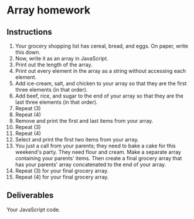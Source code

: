 # Array homework

## Instructions

1. Your grocery shopping list has cereal, bread, and eggs. On paper, write this down.
2. Now, write it as an array in JavaScript.
3. Print out the length of the array.
4. Print out every element in the array as a string without accessing each element.
5. Add ice-cream, salt, and chicken to your array so that they are the first three elements (in that order).
6. Add beef, rice, and sugar to the end of your array so that they are the last three elements (in that order).
7. Repeat (3)
8. Repeat (4)
9. Remove and print the first and last items from your array.
10. Repeat (3)
11. Repeat (4)
12. Select and print the first two items from your array.
13. You just a call from your parents; they need to bake a cake for this weekend's party. They need flour and cream. Make a separate array containing your parents' items. Then create a final grocery array that has your parents' array concatenated to the end of your array.
14. Repeat (3) for your final grocery array.
15. Repeat (4) for your final grocery array.

## Deliverables

Your JavaScript code.
